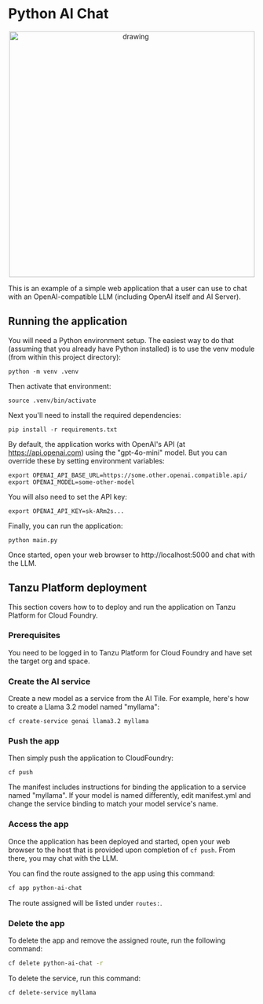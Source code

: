 # Python AI Chat

<center><img src="./.images/chat.png" alt="drawing" width="500"/></center>

This is an example of a simple web application that a user can use to chat with
an OpenAI-compatible LLM (including OpenAI itself and AI Server).

## Running the application

You will need a Python environment setup. The easiest way to do that (assuming
that you already have Python installed) is to use the venv module (from within
this project directory):

```script
python -m venv .venv
```

Then activate that environment:

```script
source .venv/bin/activate
```

Next you'll need to install the required dependencies:

```script
pip install -r requirements.txt
```

By default, the application works with OpenAI's API (at https://api.openai.com)
using the "gpt-4o-mini" model. But you can override these by setting environment
variables:

```script
export OPENAI_API_BASE_URL=https://some.other.openai.compatible.api/
export OPENAI_MODEL=some-other-model
```

You will also need to set the API key:

```script
export OPENAI_API_KEY=sk-ARm2s...
```

Finally, you can run the application:

```script
python main.py
```

Once started, open your web browser to http://localhost:5000 and chat with the
LLM.

## Tanzu Platform deployment

This section covers how to to deploy and run the application on Tanzu Platform for Cloud Foundry.

### Prerequisites

You need to be logged in to Tanzu Platform for Cloud Foundry and have set the target org and space.

### Create the AI service

Create a new model as a service from the AI Tile. For example, here's how to create a Llama 3.2 model named "myllama":

```
cf create-service genai llama3.2 myllama
```

### Push the app

Then simply push the application to CloudFoundry:

```
cf push
```

The manifest includes instructions for binding the application to a service named 
"myllama". If your model is named differently, edit manifest.yml and change the
service binding to match your model service's name.

### Access the app

Once the application has been deployed and started, open your web browser to the
host that is provided upon completion of `cf push`. From there, you may chat with
the LLM.

You can find the route assigned to the app using this command:

```sh
cf app python-ai-chat
```
The route assigned will be listed under `routes:`.

### Delete the app

To delete the app and remove the assigned route, run the following command:

```sh
cf delete python-ai-chat -r
```

To delete the service, run this command:

```sh
cf delete-service myllama
```


